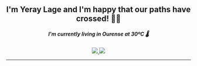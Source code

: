 <h2 align="center">I'm <strong>Yeray Lage</strong> and I'm happy that our paths have crossed! 🤘🏻</h2>

<h5 align="center">I'm currently living in <strong>Ourense</strong> at <strong>30ºC</strong> 🌡️</h5>

<p align="center">
  <a href="https://www.linkedin.com/in/yeraylage/">
    <img src="https://img.shields.io/badge/-Yeray_Lage-blue?style=flat-square&logo=Linkedin&logoColor=white&link=https://www.linkedin.com/in/yeraylage/">
  </a>
  <a href="mailto:ylagef@gmail.com">
    <img src="https://img.shields.io/badge/-ylagef@gmail.com-d14836?style=flat-square&logo=Gmail&logoColor=white&link=mailto:ylagef@gmail.com">
  </a>
</p>

---

